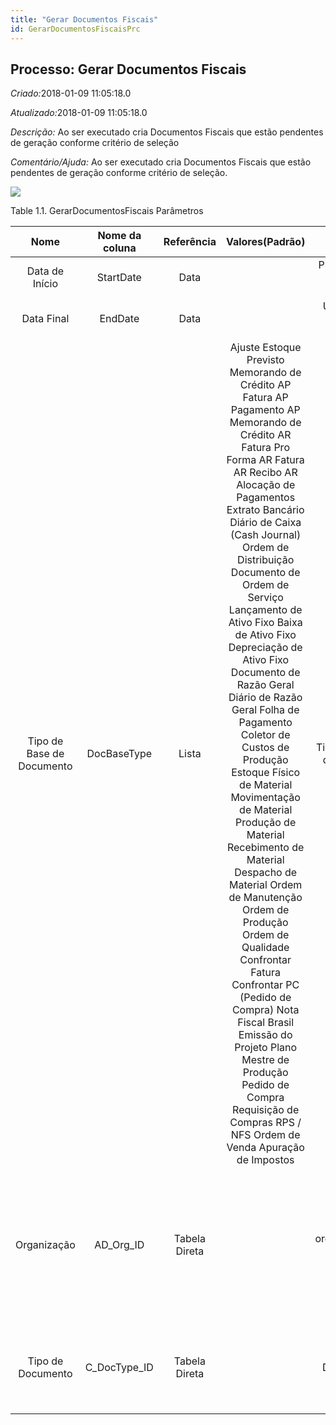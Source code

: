 ```yaml
---
title: "Gerar Documentos Fiscais"
id: GerarDocumentosFiscaisPrc
---
```

<div id="d109210e1" class="section chapter">

<div class="titlepage">

<div>

<div>

## Processo: Gerar Documentos Fiscais

</div>

</div>

</div>

<span class="emphasis"> *Criado:*</span>2018-01-09 11:05:18.0

<span class="emphasis">*Atualizado:*</span>2018-01-09 11:05:18.0

<span class="emphasis"> *Descrição:* </span>Ao ser executado cria
Documentos Fiscais que estão pendentes de geração conforme critério de
seleção

<span class="emphasis"> *Comentário/Ajuda:* </span>Ao ser executado cria
Documentos Fiscais que estão pendentes de geração conforme critério de
seleção.

![](/img/manual/GerarDocumentosFiscais.png)

<div id="d109210e22" class="table">

<div class="table-title">

Table 1.1. GerarDocumentosFiscais
Parâmetros

</div>

<div class="table-contents">

|           Nome            | Nome da coluna |  Referência   |                                                                                                                                                                                                                                                                                                                                                                                                        Valores(Padrão)                                                                                                                                                                                                                                                                                                                                                                                                         |                 Descrição                 |                                                                                 Comentário/Ajuda                                                                                  |
| :-----------------------: | :------------: | :-----------: | :----------------------------------------------------------------------------------------------------------------------------------------------------------------------------------------------------------------------------------------------------------------------------------------------------------------------------------------------------------------------------------------------------------------------------------------------------------------------------------------------------------------------------------------------------------------------------------------------------------------------------------------------------------------------------------------------------------------------------------------------------------------------------------------------------------------------------: | :---------------------------------------: | :-------------------------------------------------------------------------------------------------------------------------------------------------------------------------------: |
|      Data de Início       |   StartDate    |     Data      |                                                                                                                                                                                                                                                                                                                                                                                                                                                                                                                                                                                                                                                                                                                                                                                                                                |     Primeira data efetiva (inclusive)     |                                                             A "Data de Início" indica o primeiro dia ou data inicial                                                              |
|        Data Final         |    EndDate     |     Data      |                                                                                                                                                                                                                                                                                                                                                                                                                                                                                                                                                                                                                                                                                                                                                                                                                                |      Última data efetiva (inclusive)      |                                                                 A "Data Final" indica a última data nesta faixa.                                                                  |
| Tipo de Base de Documento |  DocBaseType   |     Lista     | Ajuste Estoque Previsto Memorando de Crédito AP Fatura AP Pagamento AP Memorando de Crédito AR Fatura Pro Forma AR Fatura AR Recibo AR Alocação de Pagamentos Extrato Bancário Diário de Caixa (Cash Journal) Ordem de Distribuição Documento de Ordem de Serviço Lançamento de Ativo Fixo Baixa de Ativo Fixo Depreciação de Ativo Fixo Documento de Razão Geral Diário de Razão Geral Folha de Pagamento Coletor de Custos de Produção Estoque Físico de Material Movimentação de Material Produção de Material Recebimento de Material Despacho de Material Ordem de Manutenção Ordem de Produção Ordem de Qualidade Confrontar Fatura Confrontar PC (Pedido de Compra) Nota Fiscal Brasil Emissão do Projeto Plano Mestre de Produção Pedido de Compra Requisição de Compras RPS / NFS Ordem de Venda Apuração de Impostos |         Tipo lógico de documento          | O campo "Tipo de Base de Documento" identifica a base ou ponto de partida para um documento. Múltiplos tipos de documentos podem compartilhar um único tipo de base de documento. |
|        Organização        |  AD\_Org\_ID   | Tabela Direta |                                                                                                                                                                                                                                                                                                                                                                                                                                                                                                                                                                                                                                                                                                                                                                                                                                | Entidade organizacional dentro da Empresa |            Uma "Organização" é uma unidade de sua "Empresa" ou "Entidade Legal" - os exemplos são loja, departamento. Você pode compartilhar dados entre organizações.            |
|     Tipo de Documento     | C\_DocType\_ID | Tabela Direta |                                                                                                                                                                                                                                                                                                                                                                                                                                                                                                                                                                                                                                                                                                                                                                                                                                |        Tipo de Documento ou regras        |                                               O "Tipo de Documento" determina a seqüência do documento e as regras de processamento                                               |

</div>

</div>

  

</div>
